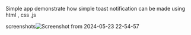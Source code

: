 Simple app demonstrate how simple toast notification can be made using html , css ,js 

screenshots![Screenshot from 2024-05-23 22-54-57](https://github.com/mehedihassan0/HTML-CSS-JS-Web-Projects/assets/106251826/56c0a632-e11d-48d9-8e36-1c7cb45ddf81)



